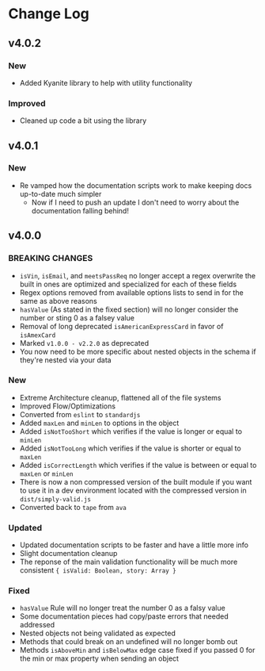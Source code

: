 # Change Log

## v4.0.2

### New

- Added Kyanite library to help with utility functionality

### Improved

- Cleaned up code a bit using the library

## v4.0.1

### New

- Re vamped how the documentation scripts work to make keeping docs up-to-date much simpler
  - Now if I need to push an update I don't need to worry about the documentation falling behind!

## v4.0.0

### BREAKING CHANGES

- `isVin`, `isEmail`, and `meetsPassReq` no longer accept a regex overwrite the built in ones are optimized and specialized for each of these fields
- Regex options removed from available options lists to send in for the same as above reasons
- `hasValue` (As stated in the fixed section) will no longer consider the number or sting 0 as a falsey value
- Removal of long deprecated `isAmericanExpressCard` in favor of `isAmexCard`
- Marked `v1.0.0 - v2.2.0` as deprecated
- You now need to be more specific about nested objects in the schema if they're nested via your data

### New

- Extreme Architecture cleanup, flattened all of the file systems
- Improved Flow/Optimizations
- Converted from `eslint` to `standardjs`
- Added `maxLen` and `minLen` to options in the object
- Added `isNotTooShort` which verifies if the value is longer or equal to `minLen`
- Added `isNotTooLong` which verifies if the value is shorter or equal to `maxLen`
- Added `isCorrectLength` which verifies if the value is between or equal to `maxLen` or `minLen`
- There is now a non compressed version of the built module if you want to use it in a dev environment located with the compressed version in `dist/simply-valid.js`
- Converted back to `tape` from `ava`

### Updated

- Updated documentation scripts to be faster and have a little more info
- Slight documentation cleanup
- The reponse of the main validation functionality will be much more consistent `{ isValid: Boolean, story: Array }`

### Fixed

- `hasValue` Rule will no longer treat the number 0 as a falsy value
- Some documentation pieces had copy/paste errors that needed addressed
- Nested objects not being validated as expected
- Methods that could break on an undefined will no longer bomb out
- Methods `isAboveMin` and `isBelowMax` edge case fixed if you passed 0 for the min or max property when sending an object
